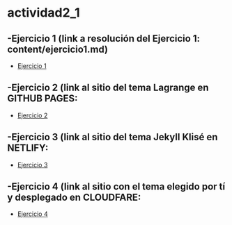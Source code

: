 # actividad2_1
## -Ejercicio 1 (link a resolución del Ejercicio 1: content/ejercicio1.md)

- [Ejercicio 1](Markdown/actividad1.md)

## -Ejercicio 2 (link al sitio del tema Lagrange en GITHUB PAGES:

- [Ejercicio 2](https://rodrigogcoll.github.io/Lagrange/)

## -Ejercicio 3 (link al sitio del tema Jekyll Klisé en NETLIFY:

- [Ejercicio 3](https://jekyll-klise123.netlify.app/)

## -Ejercicio 4 (link al sitio con el tema elegido por tí y desplegado en CLOUDFARE:

- [Ejercicio 4](https://jekyll-theme-chirpy-1fg.pages.dev/)
